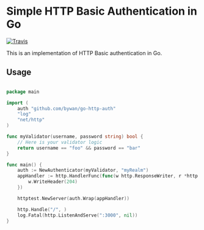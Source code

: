 # Simple HTTP Basic Authentication in Go

[![Travis](https://img.shields.io/travis/bywan/go-http-basic-auth.svg?style=flat-square)](https://travis-ci.org/bywan/go-http-basic-auth)

This is an implementation of HTTP Basic authentication in Go.

## Usage

```go

package main

import (
    auth "github.com/bywan/go-http-auth"
    "log"
    "net/http"
)

func myValidator(username, password string) bool {
    // Here is your validator logic
    return username == "foo" && password == "bar"
}

func main() {
	auth := NewAuthenticator(myValidator, "myRealm")
	appHandler := http.HandlerFunc(func(w http.ResponseWriter, r *http.Request) {
	    w.WriteHeader(204)
	})

	httptest.NewServer(auth.Wrap(appHandler))

	http.Handle("/", )
	log.Fatal(http.ListenAndServe(":3000", nil))
}

```